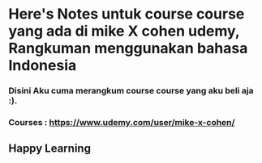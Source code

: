 # Here's Notes untuk course course yang ada di mike X cohen udemy, Rangkuman menggunakan bahasa Indonesia
### Disini Aku cuma merangkum course course yang aku beli aja :).

### Courses : https://www.udemy.com/user/mike-x-cohen/


## Happy Learning